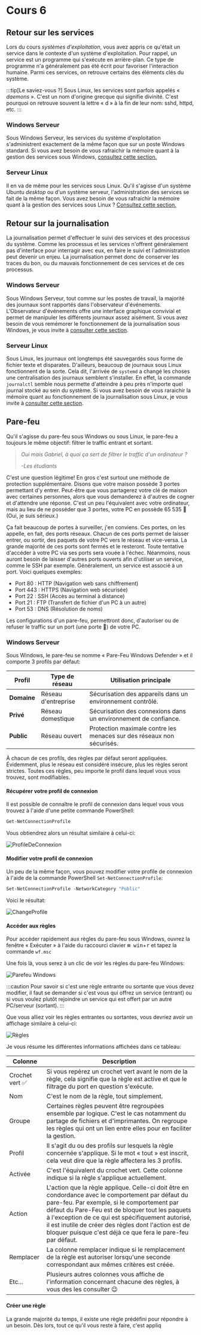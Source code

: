 # Cours 6

## Retour sur les services <FAIcon icon="fa-solid fa-gears" size="1x"/>
Lors du cours *systèmes d'exploitation*, vous avez appris ce qu'était un service dans le contexte d'un système d'exploitation. Pour rappel, un service est un programme qui s'exécute en arrière-plan. Ce type de programme n'a généralement pas été écrit pour favoriser l'interaction humaine. Parmi ces services, on retrouve certains des éléments clés du système.

:::tip[Le saviez-vous ?]
Sous Linux, les services sont parfois appelés « *daemons* ». C'est un nom d'origine grecque qui signifie divinité. C'est pourquoi on retrouve souvent la lettre « d » à la fin de leur nom: sshd, httpd, etc.
:::

### Windows Serveur <FAIcon icon="fa-brands fa-windows" size="1x"/>
Sous Windows Serveur, les services du système d'exploitation s'administrent exactement de la même façon que sur un poste Windows standard. Si vous avez besoin de vous rafraichir la mémoire quant à la gestion des services sous Windows, [consultez cette section.](/docs/OS/Windows/07-Services.md)

### Serveur Linux <FAIcon icon="fa-brands fa-linux" size="1x"/>
Il en va de même pour les services sous Linux. Qu'il s'agisse d'un système Ubuntu *desktop* ou d'un système serveur, l'administration des services se fait de la même façon. Vous avez besoin de vous rafraichir la mémoire quant à la gestion des services sous Linux ? [Consultez cette section.](/docs/OS/Linux/08-Services.md)

## Retour sur la journalisation <FAIcon icon="fa-solid fa-newspaper" size="1x"/>
La journalisation permet d'effectuer le suivi des services et des processus du système. Comme les processus et les services n'offrent généralement pas d'interface pour interragir avec eux, en faire le suivi et l'administration peut devenir un enjeu. La journalisation permet donc de conserver les traces du bon, ou du mauvais fonctionnement de ces services et de ces processus.

### Windows Serveur <FAIcon icon="fa-brands fa-windows" size="1x"/>
Sous Windows Serveur, tout comme sur les postes de travail, la majorité des journaux sont rapportés dans l'observateur d'événements. L'Observateur d'événements offre une interface graphique convivial et permet de manipuler les différents journaux assez aisément. Si vous avez besoin de vous remémorer le fonctionnement de la journalisation sous Windows, je vous invite à [consulter cette section](/docs/OS/Windows/08-Journalisation.md).

### Serveur Linux <FAIcon icon="fa-brands fa-linux" size="1x"/>
Sous Linux, les journaux ont longtemps été sauvegardés sous forme de fichier texte et disparates. D'ailleurs, beaucoup de journaux sous Linux fonctionnent de la sorte. Cela dit, l'arrivée de `systemd` a changé les choses une centralisation des journaux semblent s'installer. En effet, la commande `journalctl` semble nous permette d'atteindre à peu près n'importe quel journal stocké au sein du système. Si vous avez besoin de vous raraichir la mémoire quant au fonctionnement de la journalisation sous Linux, je vous invite à [consulter cette section](/docs/OS/Linux/09-Journalisation.md).

## Pare-feu <FAIcon icon="fa-solid fa-fire" size="1x"/>

Qu'il s'agisse du pare-feu sous Windows ou sous Linux, le pare-feu a toujours le même objectif: filtrer le traffic entrant et sortant.

>*Oui mais Gabriel, à quoi ça sert de filtrer le traffic d'un ordinateur ?*
>
>*-Les étudiants*

C'est une question légitime! En gros c'est surtout une méthode de protection supplémentaire. Disons que votre maison possède 3 portes permettant d'y entrer. Peut-être que vous partagerez votre clé de maison avec certaines personnes, alors que vous demanderez à d'autres de cogner et d'attendre une réponse. C'est un peu l'équivalent avec votre ordinateur, mais au lieu de ne posséder que 3 portes, votre PC en possède 65 535 🤯 (Oui, je suis sérieux.)

Ça fait beaucoup de portes à surveiller, j'en conviens. Ces portes, on les appelle, en fait, des ports réseaux. Chacun de ces ports permet de laisser entrer, ou sortir, des paquets de votre PC vers le réseau et vice-versa. La grande majorité de ces ports sont fermés et le resteront. Toute tentative d'accéder à votre PC via ses ports sera vouée à l'échec. Néanmoins, nous auront besoin de laisser d'autres ports ouverts afin d'utiliser un service, comme le SSH par exemple. Généralement, un service est associé à un port. Voici quelques exemples:

- Port 80 : HTTP (Navigation web sans chiffrement)
- Port 443 : HTTPS (Navigation web sécurisée)
- Port 22 : SSH (Accès au terminal à distance)
- Port 21 : FTP (Transfert de fichier d'un PC à un autre)
- Port 53 : DNS (Résolution de noms)

Les configurations d'un pare-feu, permettront donc, d'autoriser ou de refuser le traffic sur un port (une porte 🚪)  de votre PC.

### Windows Serveur <FAIcon icon="fa-brands fa-windows" size="1x"/>

Sous Windows, le pare-feu se nomme « Pare-Feu Windows Defender » et il comporte 3 profils par défaut:

| Profil                | Type de réseau | Utilisation principale                                    |
|-----------------------|----------------|-----------------------------------------------------------|
| **Domaine**           | Réseau d'entreprise |Sécurisation des appareils dans un environnement contrôlé. |
| **Privé**             | Réseau domestique |Sécurisation des connexions dans un environnement de confiance. |
| **Public**            | Réseau ouvert |Protection maximale contre les menaces sur des réseaux non sécurisés. |

À chacun de ces profils, des règles par défaut seront appliquées. Évidemment, plus le réseau est considéré insécure, plus les règles seront strictes. Toutes ces règles, peu importe le profil dans lequel vous vous trouvez, sont modifiables.

#### Récupérer votre profil de connexion

Il est possible de connaître le profil de connexion dans lequel vous vous trouvez à l'aide d'une petite commande PowerShell:

```Powershell
Get-NetConnectionProfile
```
Vous obtiendrez alors un résultat similaire à celui-ci:

![ProfileDeConnexion](../Assets/06/NetworkProfile.png)

#### Modifier votre profil de connexion

Un peu de la même façon, vous pouvez modifier votre profile de connexion à l'aide de la commande PowerShell `Set-NetConnectionProfile`:

```Powershell
Set-NetConnectionProfile -NetworkCategory "Public"
```
Voici le résultat:

![ChangeProfile](../Assets/06/ChangeProfile.png)

#### Accéder aux règles
Pour accéder rapidement aux règles du pare-feu sous Windows, ouvrez la fenêtre « Exécuter » à l'aide du raccourci clavier <kbd>&#8862; win</kbd>+<kbd>r</kbd> et tapez la commande `wf.msc`

Une fois là, vous serez à un clic de voir les règles du pare-feu Windows:

![Parefeu Windows](../Assets/06/PareFeuWindows.png)

:::caution
Pour savoir si c'est une règle entrante ou sortante que vous devez modifier, il faut se demander si c'est vous qui offrez un service (entrant) ou si vous voulez plutôt rejoindre un service qui est offert par un autre PC/serveur (sortant).
:::

Que vous alliez voir les règles entrantes ou sortantes, vous devriez avoir un affichage similaire à celui-ci:

![Règles](../Assets/06/Règles.png)

Je vous résume les différentes informations affichées dans ce tableau:

| Colonne | Description |
|---------|-------------|
| Crochet vert ✅ | Si vous repérez un crochet vert avant le nom de la règle, cela signifie que la règle est active et que le filtrage du port en question s'exécute. |
| Nom | C'est le nom de la règle, tout simplement. |
| Groupe | Certaines règles peuvent être regroupées ensemble par logique. C'est le cas notamment du partage de fichiers et d'imprimantes. On regroupe les règles qui ont un lien entre elles pour en faciliter la gestion.|
| Profil | Il s'agit du ou des profils sur lesquels la règle concernée s'applique. Si le mot « tout » est inscrit, cela veut dire que la règle affectera les 3 profils.|
| Activée | C'est l'équivalent du crochet vert. Cette colonne indique si la règle s'applique actuellement.|
| Action | L'action que la règle applique. Celle-ci doit être en condordance avec le comportement par défaut du pare-feu. Par exemple, si le comportement par défaut du Pare-Feu est de bloquer tout les paquets à l'exception de ce qui est spécifiquement autorisé, il est inutile de créer des règles dont l'action est de bloquer puisque c'est déjà ce que fera le pare-feu par défaut.|
| Remplacer | La colonne remplacer indique si le remplacement de la règle est autoriser lorsqu'une seconde correspondant aux mêmes critères est créée. |
| Etc... | Plusieurs autres colonnes vous affiche de l'information concernant chacune des règles, à vous des les consulter 😉|

#### Créer une règle

La grande majorité du temps, il existe une règle prédéfini pour répondre à un besoin. Dès lors, tout ce qu'il vous reste à faire, c'est appliq